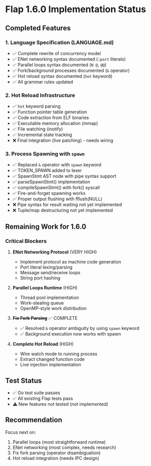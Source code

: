 # Flap 1.6.0 Implementation Status

## Completed Features

### 1. Language Specification (LANGUAGE.md)
- ✅ Complete rewrite of concurrency model
- ✅ ENet networking syntax documented (`:port` literals)
- ✅ Parallel loops syntax documented (`N @`, `@@`)
- ✅ Fork/background processes documented (`&` operator)
- ✅ Hot reload syntax documented (`hot` keyword)
- ✅ All grammar rules updated

### 2. Hot Reload Infrastructure  
- ✅ `hot` keyword parsing
- ✅ Function pointer table generation
- ✅ Code extraction from ELF binaries
- ✅ Executable memory allocation (mmap)
- ✅ File watching (inotify)
- ✅ Incremental state tracking
- ❌ Final integration (live patching) - needs wiring

### 3. Process Spawning with `spawn`
- ✅ Replaced `&` operator with `spawn` keyword
- ✅ TOKEN_SPAWN added to lexer
- ✅ SpawnStmt AST node with pipe syntax support
- ✅ parseSpawnStmt() implementation
- ✅ compileSpawnStmt() with fork() syscall
- ✅ Fire-and-forget spawning works
- ✅ Proper output flushing with fflush(NULL)
- ❌ Pipe syntax for result waiting not yet implemented
- ❌ Tuple/map destructuring not yet implemented

## Remaining Work for 1.6.0

### Critical Blockers

1. **ENet Networking Protocol** (VERY HIGH)
   - Implement protocol as machine code generation
   - Port literal lexing/parsing
   - Message send/receive loops
   - String port hashing

2. **Parallel Loops Runtime** (HIGH)
   - Thread pool implementation
   - Work-stealing queue
   - OpenMP-style work distribution

3. **~~Fix Fork Parsing~~** ✅ COMPLETE
   - ✅ Resolved `&` operator ambiguity by using `spawn` keyword
   - ✅ Background execution now works with spawn

4. **Complete Hot Reload** (HIGH)
   - Wire watch mode to running process
   - Extract changed function code
   - Live injection implementation

## Test Status

- ✅ Go test suite passes
- ✅ All existing Flap tests pass  
- ⚠️  New features not tested (not implemented)

## Recommendation

Focus next on:
1. Parallel loops (most straightforward runtime)
2. ENet networking (most complex, needs research)
3. Fix fork parsing (operator disambiguation)
4. Hot reload integration (needs IPC design)

